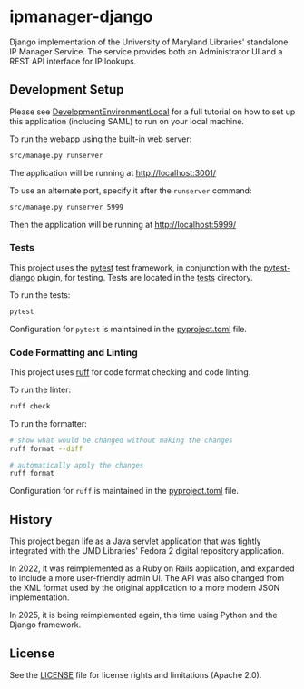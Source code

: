 # ipmanager-django

Django implementation of the University of Maryland Libraries' standalone
IP Manager Service. The service provides both an Administrator UI and a REST
API interface for IP lookups.

## Development Setup

Please see [DevelopmentEnvironmentLocal](docs/DevelopmentEnvironmentLocal.md) for 
a full tutorial on how to set up this application (including SAML) to run
on your local machine.

To run the webapp using the built-in web server:

```zsh
src/manage.py runserver
```

The application will be running at <http://localhost:3001/>

To use an alternate port, specify it after the `runserver` command:

```zsh
src/manage.py runserver 5999
```

Then the application will be running at <http://localhost:5999/>

### Tests

This project uses the [pytest] test framework, in conjunction with the
[pytest-django] plugin, for testing. Tests are located in the [tests](tests/)
directory.

To run the tests:

```zsh
pytest
```

Configuration for `pytest` is maintained in the [pyproject.toml] file.

### Code Formatting and Linting

This project uses [ruff] for code format checking and code linting.

To run the linter:

```zsh
ruff check
```

To run the formatter:

```zsh
# show what would be changed without making the changes
ruff format --diff

# automatically apply the changes
ruff format
```

Configuration for `ruff` is maintained in the [pyproject.toml] file.

## History

This project began life as a Java servlet application that was tightly
integrated with the UMD Libraries' Fedora 2 digital repository application.

In 2022, it was reimplemented as a Ruby on Rails application, and expanded
to include a more user-friendly admin UI. The API was also changed from
the XML format used by the original application to a more modern JSON
implementation.

In 2025, it is being reimplemented again, this time using Python and the
Django framework.

## License

See the [LICENSE](LICENSE) file for license rights and limitations (Apache 2.0).

[pyproject.toml]: pyproject.toml
[pytest]: https://docs.pytest.org/en/stable/
[pytest-django]: https://pytest-django.readthedocs.io/en/latest/
[ruff]: https://docs.astral.sh/ruff/
